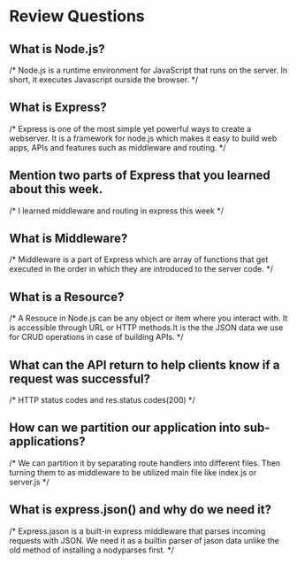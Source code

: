 # Review Questions

## What is Node.js?
/*
Node.js is a runtime environment for JavaScript that runs on the server. In short, it executes Javascript ourside the browser.
*/
## What is Express?
/*
Express is one of the most simple yet powerful ways to create a webserver. It is a framework for node.js which makes it easy to build web apps, APIs and features such as middleware and routing.
*/
## Mention two parts of Express that you learned about this week.
/*
I learned middleware and routing in express this week
*/
## What is Middleware?
/*
Middleware is a part of Express which are array of functions that get executed in the order in which they are introduced to the server code.
*/
## What is a Resource?
/*
A Resouce in Node.js can be any object or item where you interact with. It is accessible through URL or HTTP methods.It is the the JSON data we use for CRUD operations in case of building APIs.
*/
## What can the API return to help clients know if a request was successful?
/*
HTTP status codes and res.status codes(200)
*/
## How can we partition our application into sub-applications?
/*
We can partition it by separating route handlers into different files. Then turning them to as middleware to be utilized main file like index.js or server.js
*/
## What is express.json() and why do we need it?
/*
Express.jason is a built-in express middleware that parses incoming requests with JSON. We need it as a builtin parser of jason data unlike the old method of installing a nodyparses first.
*/